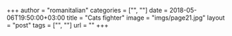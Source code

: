 +++
author = "romanitalian"
categories = ["", ""]
date = 2018-05-06T19:50:00+03:00
title = "Cats fighter"
image = "imgs/page21.jpg"
layout = "post"
tags = ["", ""]
url = ""
+++

<img src="/imgs/page21.jpg" title="">